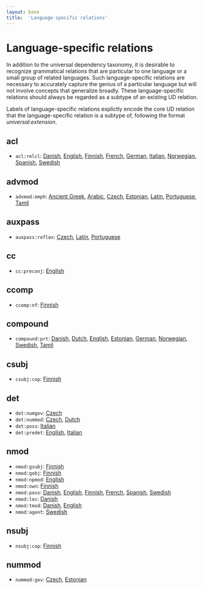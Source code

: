 ```yaml
---
layout: base
title:  'Language-specific relations'
---
```


# Language-specific relations

In addition to the universal dependency taxonomy, it is desirable to recognize grammatical relations that are particular to one language or a small group of related languages. Such language-specific relations are necessary to accurately capture the genius of a particular language but will not involve concepts that generalize broadly. These language-specific relations should always be regarded as a subtype of an existing UD relation.

Labels of language-specific relations explictly encode the core UD relation that the language-specific relation is a subtype of, following the format *universal:extension*. 


## acl
- `acl:relcl`:
[Danish](da-dep/acl:relcl),
[English](en-dep/acl:relcl),
[Finnish](fi-dep/acl:relcl),
[French](fr-dep/acl:relcl),
[German](de-dep/acl:relcl),
[Italian](it-dep/acl:relcl),
[Norwegian](no-dep/acl:relcl),
[Spanish](es-dep/acl:relcl),
[Swedish](sv-dep/acl:relcl)


## advmod
- `advmod:emph`:
[Ancient Greek](grc-dep/advmod:emph),
[Arabic](ar-dep/advmod:emph),
[Czech](cs-dep/advmod:emph),
[Estonian](et-dep/advmod:emph),
[Latin](la-dep/advmod:emph),
[Portuguese](pt-dep/advmod:emph),
[Tamil](ta-dep/advmod:emph)


## auxpass
- `auxpass:reflex`:
[Czech](cs-dep/auxpass:reflex),
[Latin](la-dep/auxpass:reflex),
[Portuguese](pt-dep/auxpass:reflex)


## cc
- `cc:preconj`:
[English](en-dep/cc:preconj)


## ccomp
- `ccomp:nf`:
[Finnish](fi-dep/ccomp:nf)


## compound
- `compound:prt`:
[Danish](da-dep/compound:prt),
[Dutch](nl-dep/compound:prt),
[English](en-dep/compound:prt),
[Estonian](et-dep/compound:prt),
[German](de-dep/compound:prt),
[Norwegian](no-dep/compound:prt),
[Swedish](sv-dep/compound:prt),
[Tamil](ta-dep/compound:prt)


## csubj
- `csubj:cop`:
[Finnish](fi-dep/csubj:cop)


## det
- `det:numgov`:
[Czech](cs-dep/det:numgov)
- `det:nummod`:
[Czech](cs-dep/det:nummod),
[Dutch](nl-dep/det:nummod)
- `det:poss`:
[Italian](it-dep/det:poss)
- `det:predet`:
[English](en-dep/det:predet),
[Italian](it-dep/det:predet)


## nmod
- `nmod:gsubj`:
[Finnish](fi-dep/nmod:gsubj)
- `nmod:gobj`:
[Finnish](fi-dep/nmod:gobj)
- `nmod:npmod`:
[English](en-dep/nmod:npmod)
- `nmod:own`:
[Finnish](fi-dep/nmod:own)
- `nmod:poss`:
[Danish](da-dep/nmod:poss),
[English](en-dep/nmod:poss),
[Finnish](fi-dep/nmod:poss),
[French](fr-dep/nmod:poss),
[Spanish](es-dep/nmod:poss),
[Swedish](sv-dep/nmod:poss)
- `nmod:loc`:
[Danish](da-dep/nmod:loc)
- `nmod:tmod`:
[Danish](da-dep/nmod:tmod),
[English](en-dep/nmod:tmod)
- `nmod:agent`:
[Swedish](sv-dep/nmod:agent)


## nsubj
- `nsubj:cop`:
[Finnish](fi-dep/nsubj:cop)


## nummod
- `nummod:gov`:
[Czech](cs-dep/nummod:gov),
[Estonian](et-dep/nummod:gov)
